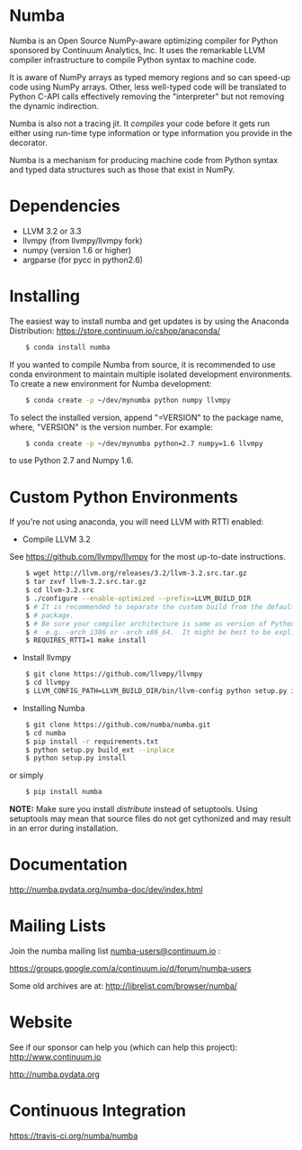 Numba
=====

Numba is an Open Source NumPy-aware optimizing compiler for Python
sponsored by Continuum Analytics, Inc.  It uses the
remarkable LLVM compiler infrastructure to compile Python syntax to
machine code.

It is aware of NumPy arrays as typed memory regions and so can speed-up
code using NumPy arrays.  Other, less well-typed code will be translated
to Python C-API calls effectively removing the "interpreter" but not removing
the dynamic indirection.

Numba is also not a tracing jit.  It *compiles* your code before it gets
run either using run-time type information or type information you provide
in the decorator.

Numba is a mechanism for producing machine code from Python syntax and typed
data structures such as those that exist in NumPy.

Dependencies
============

  * LLVM 3.2 or 3.3
  * llvmpy (from llvmpy/llvmpy fork)
  * numpy (version 1.6 or higher)
  * argparse (for pycc in python2.6)

Installing
=================

The easiest way to install numba and get updates is by using the Anaconda
Distribution: https://store.continuum.io/cshop/anaconda/

```bash
    $ conda install numba
```

If you wanted to compile Numba from source,
it is recommended to use conda environment to maintain multiple isolated
development environments.  To create a new environment for Numba development:

```bash
    $ conda create -p ~/dev/mynumba python numpy llvmpy
```

To select the installed version, append "=VERSION" to the package name,
where, "VERSION" is the version number.  For example:

```bash
    $ conda create -p ~/dev/mynumba python=2.7 numpy=1.6 llvmpy
```

to use Python 2.7 and Numpy 1.6.


Custom Python Environments
==========================

If you're not using anaconda, you will need LLVM with RTTI enabled:

* Compile LLVM 3.2

See https://github.com/llvmpy/llvmpy for the most up-to-date instructions.

```bash
    $ wget http://llvm.org/releases/3.2/llvm-3.2.src.tar.gz
    $ tar zxvf llvm-3.2.src.tar.gz
    $ cd llvm-3.2.src
    $ ./configure --enable-optimized --prefix=LLVM_BUILD_DIR
    $ # It is recommended to separate the custom build from the default system
    $ # package.
    $ # Be sure your compiler architecture is same as version of Python you will use
    $ #  e.g. -arch i386 or -arch x86_64.  It might be best to be explicit about this.
    $ REQUIRES_RTTI=1 make install
```

* Install llvmpy

```bash
    $ git clone https://github.com/llvmpy/llvmpy
    $ cd llvmpy
    $ LLVM_CONFIG_PATH=LLVM_BUILD_DIR/bin/llvm-config python setup.py install
```

* Installing Numba

```bash
    $ git clone https://github.com/numba/numba.git
    $ cd numba
    $ pip install -r requirements.txt
    $ python setup.py build_ext --inplace
    $ python setup.py install
```

or simply

```bash
    $ pip install numba
```

**NOTE:** Make sure you install *distribute* instead of setuptools. Using setuptools
          may mean that source files do not get cythonized and may result in an
          error during installation.

Documentation
=============

http://numba.pydata.org/numba-doc/dev/index.html

Mailing Lists
=============

Join the numba mailing list numba-users@continuum.io :

https://groups.google.com/a/continuum.io/d/forum/numba-users

Some old archives are at: http://librelist.com/browser/numba/

Website
=======

See if our sponsor can help you (which can help this project): http://www.continuum.io

http://numba.pydata.org

Continuous Integration
======================

https://travis-ci.org/numba/numba

